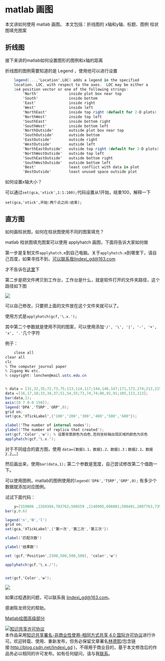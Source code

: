 
# matlab 画图

本文讲如何使用 matlab 画图。
本文包括：折线图的 x轴和y轴、标题、图例
柱状图填充图案

<!--more-->


<!-- CreateTime:2019/8/31 16:55:59 -->


## 折线图

接下来讲的matlab如何设置图形的图例和x轴的距离

折线图的图例需要知道的是 Legend ，使用他可以进行设置


```csharp
    legend(...,'Location',LOC) adds a legend in the specified
    location, LOC, with respect to the axes.  LOC may be either a
    1x4 position vector or one of the following strings:
        'North'              inside plot box near top
        'South'              inside bottom
        'East'               inside right
        'West'               inside left
        'NorthEast'          inside top right (default for 2-D plots)
        'NorthWest'          inside top left
        'SouthEast'          inside bottom right
        'SouthWest'          inside bottom left
        'NorthOutside'       outside plot box near top
        'SouthOutside'       outside bottom
        'EastOutside'        outside right
        'WestOutside'        outside left
        'NorthEastOutside'   outside top right (default for 3-D plots)
        'NorthWestOutside'   outside top left
        'SouthEastOutside'   outside bottom right
        'SouthWestOutside'   outside bottom left
        'Best'               least conflict with data in plot
        'BestOutside'        least unused space outside plot
```

如何设置x轴大小？

可以通过`set(gca,'xtick',1:1:100);`代码设置从1开始，结束100，解释一下

`set(gca,'xtick',开始:两个点之间:结束);`

## 直方图

如何画柱状图，如何在柱状图使用不同的图案填充？

matlab 柱状图填充图案可以使用 applyhatch 画图，下面将告诉大家如何做

第一步是复制文件`applyhatch.m`到自己电脑。关于`applyhatch.m`到哪里下，请自己百度，如果寻找不到，可以联系我lindexi_gd@163.com

才不告诉在[这里](https://cn.mathworks.com/matlabcentral/fileexchange/1736-hatched-fill-patterns?focused=6777497&tab=function)下

第二步是把文件拷贝到工作台，工作台是什么，就是软件打开的文件夹路径，这个路径如下图

![](http://image.acmx.xyz/AwCCAwMAItoFADbzBgABAAQArj4BAGZDAgBo6AkA6Nk%3D%2F201751094129.jpg)

可以自己修改，只要把上面的文件放在这个文件夹就可以了。

使用方式是`applyhatch(gcf,'\.x.');`

其中第二个参数就是使用不同的图案，可以使用添加`'/', '\', '|', '-', '+', 'x', '.'`几个字符

例子：


```csharp
    close all
clear all
clc
% The computer journal paper 
% Jigang Wu etc.
% copyright: lonchen@mail.ustc.edu.cn


% data = [31,32,35;72,73,75;113,114,117;144,146,147;171,173,174;213,215,220];
data =[16,17,18;33,34,37;51,54,55;71,74,74;86,91,91;105,113,113];
bar(data,1);
axis([0 7 0.0 150]);
legend('DPA','TSRP','GRP',0);
grid on;
set(gca,'XTickLabel',{'100','200','300','400','500','600'});

xlabel('The number of internal nodes');
ylabel('The number of replica that created');
set(gcf,'Color','w'); % 设置背景颜色为白色,否则坐标轴出现区域的颜色为灰色
applyhatch(gcf,'\.x.');


```

对于不同组合的直方图，使用 `data=[数据1.1，数据1.2，数据1.3；数据2.1，数据2.2……]`

然后画出来，使用`bar(data,1);` 第二个参数是宽度，自己尝试修改第二个值跑一下。

可以使用图例，matlab的图例使用的`legend('DPA','TSRP','GRP',0);` 有多少个数据就添加对应图例。

试试下面代码：


```csharp
    y=[559006 ,2269384,783762;508559 ,2140905,696001;506491,2007763,735464]
bar(y,0.6)

legend('n','N','l') 
grid on;
set(gca,'XTickLabel',{'第一次','第二次','第三次'}) 

xlabel('匹配次数')

ylabel('结果数')

set (gcf,'Position',[500,500,500,500], 'color','w') 

applyhatch(gcf,'\.x./');


set(gcf,'Color','w'); 
```

![](http://image.acmx.xyz/AwCCAwMAItoFADbzBgABAAQArj4BAGZDAgBo6AkA6Nk%3D%2F201751094956.jpg)

如果过程遇到问题，可以联系我 lindexi_gd@163.com。

感谢陈龙师兄的帮助。

[Matlab绘图高级部分](http://www.cnblogs.com/jeromeblog/p/3396494.html)





<a rel="license" href="http://creativecommons.org/licenses/by-nc-sa/4.0/"><img alt="知识共享许可协议" style="border-width:0" src="https://licensebuttons.net/l/by-nc-sa/4.0/88x31.png" /></a><br />本作品采用<a rel="license" href="http://creativecommons.org/licenses/by-nc-sa/4.0/">知识共享署名-非商业性使用-相同方式共享 4.0 国际许可协议</a>进行许可。欢迎转载、使用、重新发布，但务必保留文章署名[林德熙](http://blog.csdn.net/lindexi_gd)(包含链接:http://blog.csdn.net/lindexi_gd )，不得用于商业目的，基于本文修改后的作品务必以相同的许可发布。如有任何疑问，请与我[联系](mailto:lindexi_gd@163.com)。